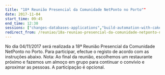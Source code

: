 ```yaml
---
title: "18ª Reunião Presencial da Comunidade NetPonto no Porto""
date: 2017-11-04
start_time: 09:45
end_time: 12:30
sessions: ["changes-databases-applications","build-automation-with-cake"]
redirect_from: /reuniao/18a-reuniao-presencial-da-comunidade-netponto-no-porto/
---
```

No dia 04/11/2017 será realizada a 18ª Reunião Presencial da Comunidade NetPonto no Porto. Para participar, efectue o registo de acordo com as instruções abaixo.
Nota: Ao final da reunião, escolhemos um restaurante próximo e fazemos um almoço em grupo para continuar o convívio e aproximar as pessoas. A participação é opcional.